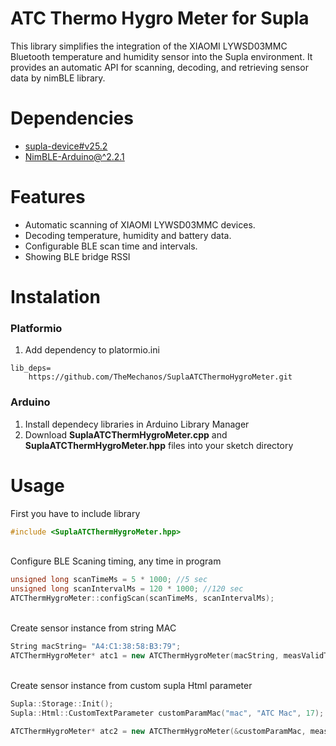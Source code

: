 # ATC Thermo Hygro Meter for Supla

This library simplifies the integration of the XIAOMI LYWSD03MMC Bluetooth temperature and humidity sensor into the Supla environment. It provides an automatic API for scanning, decoding, and retrieving sensor data by nimBLE library.


# Dependencies
- [supla-device#v25.2](https://github.com/SUPLA/supla-device.git#v25.2)
- [NimBLE-Arduino@^2.2.1](https://github.com/h2zero/NimBLE-Arduino.git)


# Features
- Automatic scanning of XIAOMI LYWSD03MMC devices. 
- Decoding temperature, humidity and battery data. 
- Configurable BLE scan time and intervals.
- Showing BLE bridge RSSI


# Instalation
### Platformio
1. Add dependency to platormio.ini
```
lib_deps=
    https://github.com/TheMechanos/SuplaATCThermoHygroMeter.git
```
### Arduino
1. Install dependecy libraries in Arduino Library Manager
2. Download **SuplaATCThermHygroMeter.cpp** and **SuplaATCThermHygroMeter.hpp** files into your sketch directory


# Usage

First you have to include library 
```cpp
#include <SuplaATCThermHygroMeter.hpp>
```


\
Configure BLE Scaning timing, any time in program
```cpp
unsigned long scanTimeMs = 5 * 1000; //5 sec
unsigned long scanIntervalMs = 120 * 1000; //120 sec
ATCThermHygroMeter::configScan(scanTimeMs, scanIntervalMs);
```


\
Create sensor instance from string MAC
```cpp
String macString= "A4:C1:38:58:B3:79";
ATCThermHygroMeter* atc1 = new ATCThermHygroMeter(macString, measValidTimeMs);
```


\
Create sensor instance from custom supla Html parameter
```cpp
Supla::Storage::Init();
Supla::Html::CustomTextParameter customParamMac("mac", "ATC Mac", 17);

ATCThermHygroMeter* atc2 = new ATCThermHygroMeter(&customParamMac, measValidTimeMs);
```